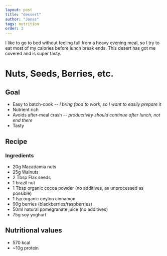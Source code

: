 ```yaml
---
layout: post
title: "dessert"
author: "Jonas"
tags: nutrition
order: 3
---
```


I like to go to bed without feeling full from a heavy evening meal, so I try to eat most of my calories before lunch break ends. This desert has got me covered and is super tasty.


# Nuts, Seeds, Berries, etc.

## Goal
- Easy to batch-cook -- *I bring food to work, so I want to easily prepare it*
- Nutrient rich
- Avoids after-meal crash -- *productivity should continue after lunch, not end there*
- Tasty

## Recipe

### Ingredients
- 20g Macadamia nuts
- 25g Walnuts
- 2 Tbsp Flax seeds
- 1 brazil nut
- 1 Tbsp organic cocoa powder (no additives, as unprocessed as possible)
- 1 tsp organic ceylon cinnamon
- 90g berries (blackberries/raspberries)
- 50ml natural pomegranate juice (no additives)
- 75g soy yoghurt

## Nutritional values

- 570 kcal
- ~10g protein


